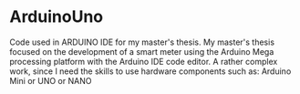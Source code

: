 # ArduinoUno
Code used in ARDUINO IDE for my master's thesis.
My master's thesis focused on the development of a smart meter using the Arduino Mega processing platform with the Arduino IDE code editor. A rather complex work, since I need the skills to use hardware components such as: Arduino Mini or UNO or NANO
